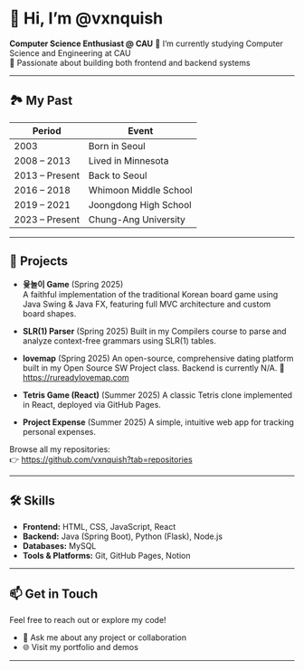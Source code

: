 # 👋 Hi, I’m @vxnquish

**Computer Science Enthusiast @ CAU**
🔭 I’m currently studying Computer Science and Engineering at CAU  
🌱 Passionate about building both frontend and backend systems

---

## 🏞️ My Past

| Period        | Event                          |
| ------------- | ------------------------------ |
| 2003          | Born in Seoul                  |
| 2008 – 2013   | Lived in Minnesota             |
| 2013 – Present| Back to Seoul                  |
| 2016 – 2018   | Whimoon Middle School          |
| 2019 – 2021   | Joongdong High School          |
| 2023 – Present| Chung-Ang University           |

---

## 🚀 Projects

- **윷놀이 Game** (Spring 2025)  
  A faithful implementation of the traditional Korean board game using Java Swing & Java FX, featuring full MVC architecture and custom board shapes.

- **SLR(1) Parser** (Spring 2025) 
  Built in my Compilers course to parse and analyze context-free grammars using SLR(1) tables.

- **lovemap** (Spring 2025) 
  An open-source, comprehensive dating platform built in my Open Source SW Project class.
  Backend is currently N/A.
  🔗 https://rureadylovemap.com

- **Tetris Game (React)** (Summer 2025)
  A classic Tetris clone implemented in React, deployed via GitHub Pages.

- **Project Expense** (Summer 2025)
  A simple, intuitive web app for tracking personal expenses.

Browse all my repositories:  
👉 https://github.com/vxnquish?tab=repositories

---

## 🛠️ Skills

- **Frontend:** HTML, CSS, JavaScript, React
- **Backend:** Java (Spring Boot), Python (Flask), Node.js  
- **Databases:** MySQL
- **Tools & Platforms:** Git, GitHub Pages, Notion

---

## 📫 Get in Touch

Feel free to reach out or explore my code!  
- 💬 Ask me about any project or collaboration  
- 🌐 Visit my portfolio and demos  

---
